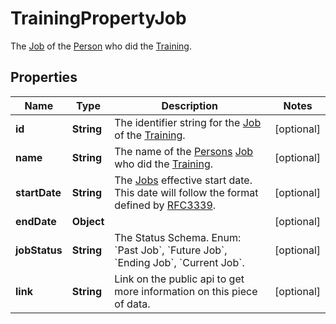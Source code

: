 

# TrainingPropertyJob

The [Job](https://developers.intellihr.io/docs/v1/) of the [Person](https://developers.intellihr.io/docs/v1/) who did the [Training](https://developers.intellihr.io/docs/v1/).

## Properties

| Name | Type | Description | Notes |
|------------ | ------------- | ------------- | -------------|
|**id** | **String** | The identifier string for the [Job](https://developers.intellihr.io/docs/v1/) of the [Training](https://developers.intellihr.io/docs/v1/). |  [optional] |
|**name** | **String** | The name of the [Persons](https://developers.intellihr.io/docs/v1/) [Job](https://developers.intellihr.io/docs/v1/) who did the [Training](https://developers.intellihr.io/docs/v1/). |  [optional] |
|**startDate** | **String** | The [Jobs](https://developers.intellihr.io/docs/v1/) effective start date. This date will follow the format defined by [RFC3339](https://tools.ietf.org/html/rfc3339#section-5.6). |  [optional] |
|**endDate** | **Object** |  |  [optional] |
|**jobStatus** | **String** | The Status Schema. Enum: &#x60;Past Job&#x60;, &#x60;Future Job&#x60;, &#x60;Ending Job&#x60;, &#x60;Current Job&#x60;. |  [optional] |
|**link** | **String** | Link on the public api to get more information on this piece of data. |  [optional] |



